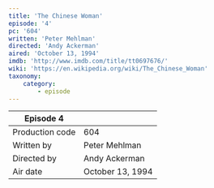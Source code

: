 ```yaml
---
title: 'The Chinese Woman'
episode: '4'
pc: '604'
written: 'Peter Mehlman'
directed: 'Andy Ackerman'
aired: 'October 13, 1994'
imdb: 'http://www.imdb.com/title/tt0697676/'
wiki: 'https://en.wikipedia.org/wiki/The_Chinese_Woman'
taxonomy:
    category:
        - episode
---
```


| Episode 4 | |
|-----------------|--------------------------------|
| Production code | 604                            |
| Written by      | Peter Mehlman |
| Directed by     | Andy Ackerman                   |
| Air date        | October 13, 1994                   |
